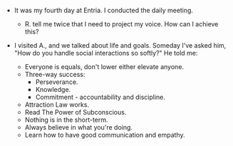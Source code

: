 - It was my fourth day at Entria. I conducted the daily meeting.

  - R. tell me twice that I need to project my voice. How can I achieve this?

- I visited A., and we talked about life and goals. Someday I've asked him, "How do you handle social interactions so softly?" He told me:
  - Everyone is equals, don't lower either elevate anyone.
  - Three-way success:
    - Perseverance.
    - Knowledge.
    - Commitment - accountability and discipline.
  - Attraction Law works.
  - Read The Power of Subconscious.
  - Nothing is in the short-term.
  - Always believe in what you're doing.
  - Learn how to have good communication and empathy.
